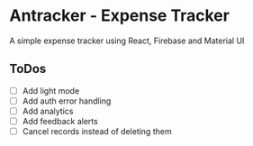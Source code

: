 # Antracker - Expense Tracker

A simple expense tracker using React, Firebase and Material UI

## ToDos
- [ ] Add light mode
- [ ] Add auth error handling
- [ ] Add analytics
- [ ] Add feedback alerts
- [ ] Cancel records instead of deleting them
